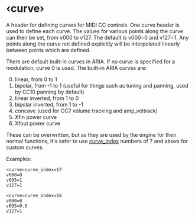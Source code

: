 ---
---
# ‹curve›

A header for defining curves for MIDI CC controls. One curve header is used to
define each curve. The values for various points along the curve can then be set,
from v000 to v127. The default is v000=0 and v127=1. Any points along the curve
not defined explicitly will be interpolated linearly between points which are defined.

There are default built-in curves in ARIA. If no curve is specified for a
modulation, curve 0 is used. The built-in ARIA curves are:

0. linear, from 0 to 1
1. bipolar, from -1 to 1 (useful for things such as tuning and panning, used by CC10 panning by default)
2. linear inverted, from 1 to 0
3. bipolar inverted, from 1 to -1
4. concave (used for CC7 volume tracking and amp_veltrack)
5. Xfin power curve
6. Xfout power curve

These can be overwritten, but as they are used by the engine for their normal
functions, it's safer to use [curve_index](/opcodes/curve_index) numbers
of 7 and above for custom curves.

Examples:

```
<curve>curve_index=17
v000=0
v095=1
v127=1

<curve>curve_index=18
v000=0
v095=0.5
v127=1
```
